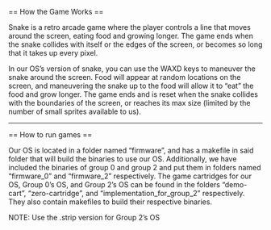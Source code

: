 == How the Game Works ==

Snake is a retro arcade game where the player controls a line that moves around the screen, eating food and growing longer. The game ends when the snake collides with itself or the edges of the screen, or becomes so long that it takes up every pixel. 

In our OS’s version of snake, you can use the WAXD keys to maneuver the snake around the screen. Food will appear at random locations on the screen, and maneuvering the snake up to the food will allow it to “eat” the food and grow longer. The game ends and is reset when the snake collides with the boundaries of the screen, or reaches its max size (limited by the number of small sprites available to us). 

-----------------------

== How to run games ==

Our OS is located in a folder named “firmware”, and has a makefile in said folder that will build the binaries to use our OS. Additionally, we have included the binaries of group 0 and group 2 and put them in folders named “firmware_0” and “firmware_2” respectively. The game cartridges for our OS, Group 0’s OS, and Group 2’s OS can be found in the folders “demo-cart”, “zero-cartridge”, and “implementation_for_group_2” respectively. They also contain makefiles to build their respective binaries.

NOTE: Use the .strip version for Group 2’s OS
